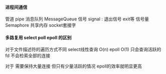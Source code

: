 #### 进程间通信 

管道 pipe
消息队列 MessageQueue
信号 signal : 退出信号 exit等
信号量 Semaphore
共享内存 
socket套接字

#### 多路复用  select poll epoll 的区别
 
对于文件描述符的遍历方式不同 select线性查询 O(n)
epoll O(1) 只会查询活跃的fd 不会检索全部的连接

对于 需要保持大量连接 但只有少量活跃的情况 epoll的效率就明显更高


